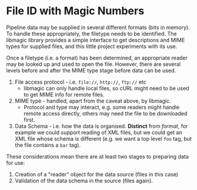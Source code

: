 File ID with Magic Numbers
==========================
Pipeline data may be supplied in several different formats (bits in
memory). To handle these appropriately, the filetype needs to be
identified. The libmagic library provides a simple interface to get
descriptions and MIME types for supplied files, and this little project
experiments with its use.

Once a filetype (i.e. a format) has been determined, an appropriate
reader may be looked up and used to open the file. However, there are
several levels before and after the MIME type stage before data can
be used.

1. File access protocol - i.e. `file://`, `http://`, `ftp://` etc
    - libmagic can only handle local files, so cURL might need to be
      used to get MIME info for remote files.
2. MIME type - handled, apart from the caveat above, by libmagic.
    - Protocol and type may interact, e.g. some readers might handle remote
      access directly, others may need the file to be downloaded first.
3. Data Schema - i.e. how the data is organised. **Distinct** from *format*,
for example we could support reading of XML files, but we could get an
  XML file whose schema is different (e.g. we want a top level `foo` tag,
  but the file contains a `bar` tag).


These considerations mean there are at least two stages to preparing data
for use:

1. Creation of a "reader" object for the data source (files in this case)
2. Validation of the data schema in the source (files again).


